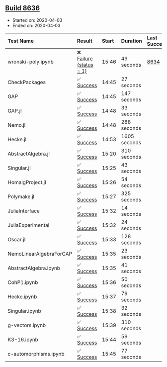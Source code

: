 ## [Build 8636](https://oscarci.mathematik.uni-kl.de/job/oscar/8636/)

* Started on: 2020-04-03
* Ended on: 2020-04-03

| Test Name    | Result | Start | Duration | Last Success | First Failure |
|:-------------|:-------|:------|:---------|:-------------|:--------------|
| wronski-poly.ipynb | ❌ [Failure (status = 1)](https://oscarci.mathematik.uni-kl.de/job/oscar/8636/artifact/logs/build-8636/wronski-poly.ipynb.log) | 15:46 | 49 seconds | [8634](https://oscarci.mathematik.uni-kl.de/job/oscar/8634/) | [8635](https://oscarci.mathematik.uni-kl.de/job/oscar/8635/) |
| CheckPackages | ✅ [Success](https://oscarci.mathematik.uni-kl.de/job/oscar/8636/artifact/logs/build-8636/CheckPackages.log) | 14:45 | 27 seconds |  |  |
| GAP | ✅ [Success](https://oscarci.mathematik.uni-kl.de/job/oscar/8636/artifact/logs/build-8636/GAP.log) | 14:45 | 147 seconds |  |  |
| GAP.jl | ✅ [Success](https://oscarci.mathematik.uni-kl.de/job/oscar/8636/artifact/logs/build-8636/GAP.jl.log) | 14:48 | 33 seconds |  |  |
| Nemo.jl | ✅ [Success](https://oscarci.mathematik.uni-kl.de/job/oscar/8636/artifact/logs/build-8636/Nemo.jl.log) | 14:48 | 288 seconds |  |  |
| Hecke.jl | ✅ [Success](https://oscarci.mathematik.uni-kl.de/job/oscar/8636/artifact/logs/build-8636/Hecke.jl.log) | 14:53 | 1605 seconds |  |  |
| AbstractAlgebra.jl | ✅ [Success](https://oscarci.mathematik.uni-kl.de/job/oscar/8636/artifact/logs/build-8636/AbstractAlgebra.jl.log) | 15:20 | 310 seconds |  |  |
| Singular.jl | ✅ [Success](https://oscarci.mathematik.uni-kl.de/job/oscar/8636/artifact/logs/build-8636/Singular.jl.log) | 15:25 | 43 seconds |  |  |
| HomalgProject.jl | ✅ [Success](https://oscarci.mathematik.uni-kl.de/job/oscar/8636/artifact/logs/build-8636/HomalgProject.jl.log) | 15:26 | 54 seconds |  |  |
| Polymake.jl | ✅ [Success](https://oscarci.mathematik.uni-kl.de/job/oscar/8636/artifact/logs/build-8636/Polymake.jl.log) | 15:27 | 325 seconds |  |  |
| JuliaInterface | ✅ [Success](https://oscarci.mathematik.uni-kl.de/job/oscar/8636/artifact/logs/build-8636/JuliaInterface.log) | 15:32 | 14 seconds |  |  |
| JuliaExperimental | ✅ [Success](https://oscarci.mathematik.uni-kl.de/job/oscar/8636/artifact/logs/build-8636/JuliaExperimental.log) | 15:32 | 24 seconds |  |  |
| Oscar.jl | ✅ [Success](https://oscarci.mathematik.uni-kl.de/job/oscar/8636/artifact/logs/build-8636/Oscar.jl.log) | 15:33 | 128 seconds |  |  |
| NemoLinearAlgebraForCAP | ✅ [Success](https://oscarci.mathematik.uni-kl.de/job/oscar/8636/artifact/logs/build-8636/NemoLinearAlgebraForCAP.log) | 15:35 | 23 seconds |  |  |
| AbstractAlgebra.ipynb | ✅ [Success](https://oscarci.mathematik.uni-kl.de/job/oscar/8636/artifact/logs/build-8636/AbstractAlgebra.ipynb.log) | 15:35 | 41 seconds |  |  |
| CohP1.ipynb | ✅ [Success](https://oscarci.mathematik.uni-kl.de/job/oscar/8636/artifact/logs/build-8636/CohP1.ipynb.log) | 15:36 | 50 seconds |  |  |
| Hecke.ipynb | ✅ [Success](https://oscarci.mathematik.uni-kl.de/job/oscar/8636/artifact/logs/build-8636/Hecke.ipynb.log) | 15:37 | 79 seconds |  |  |
| Singular.ipynb | ✅ [Success](https://oscarci.mathematik.uni-kl.de/job/oscar/8636/artifact/logs/build-8636/Singular.ipynb.log) | 15:38 | 32 seconds |  |  |
| g-vectors.ipynb | ✅ [Success](https://oscarci.mathematik.uni-kl.de/job/oscar/8636/artifact/logs/build-8636/g-vectors.ipynb.log) | 15:39 | 310 seconds |  |  |
| K3-16.ipynb | ✅ [Success](https://oscarci.mathematik.uni-kl.de/job/oscar/8636/artifact/logs/build-8636/K3-16.ipynb.log) | 15:44 | 59 seconds |  |  |
| c-automorphisms.ipynb | ✅ [Success](https://oscarci.mathematik.uni-kl.de/job/oscar/8636/artifact/logs/build-8636/c-automorphisms.ipynb.log) | 15:45 | 77 seconds |  |  |
